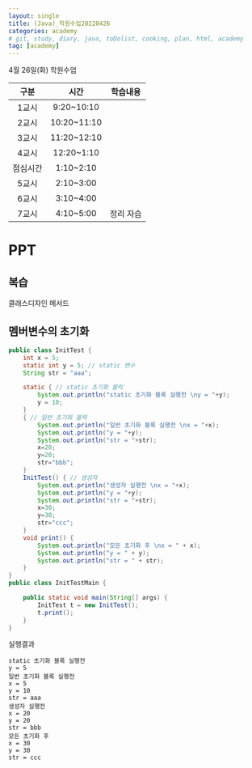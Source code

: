 ```yaml
---
layout: single
title: (Java)_학원수업20220426
categories: academy
# git, study, diary, java, toDolist, cooking, plan, html, academy
tag: [academy] 
---
```


4월 26일(화) 학원수업

|구분|시간|학습내용|
|:--:|:--:|:--:| 
|1교시|9:20~10:10||
|2교시|10:20~11:10||
|3교시|11:20~12:10||
|4교시|12:20~1:10||
|점심시간|1:10~2:10||
|5교시|2:10~3:00||
|6교시|3:10~4:00||
|7교시|4:10~5:00|정리 자습|

# PPT

## 복습

클래스디자인
메서드

## 멤버변수의 초기화

~~~java
public class InitTest {
	int x = 5;
	static int y = 5; // static 변수
	String str = "aaa";

	static { // static 초기화 블럭
		System.out.println("static 초기화 블록 실행전 \ny = "+y);
		y = 10;
	}
	{ // 일반 초기화 블럭
		System.out.println("일반 초기화 블록 실행전 \nx = "+x);
		System.out.println("y = "+y);
		System.out.println("str = "+str);
		x=20;
		y=20;
		str="bbb";
	}
	InitTest() { // 생성자
		System.out.println("생성자 실행전 \nx = "+x);
		System.out.println("y = "+y);
		System.out.println("str = "+str);
		x=30;
		y=30;
		str="ccc";
	}
	void print() {
		System.out.println("모든 초기화 후 \nx = " + x);
		System.out.println("y = " + y);
		System.out.println("str = " + str);
	}
}
public class InitTestMain {

	public static void main(String[] args) {
		InitTest t = new InitTest();
		t.print();
    }
}
~~~

실행결과 

~~~
static 초기화 블록 실행전 
y = 5
일반 초기화 블록 실행전 
x = 5
y = 10
str = aaa
생성자 실행전 
x = 20
y = 20
str = bbb
모든 초기화 후 
x = 30
y = 30
str = ccc
~~~